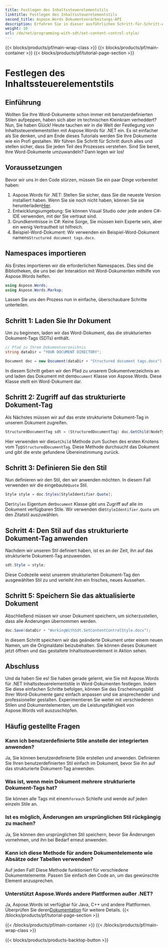 ```yaml
---
title: Festlegen des Inhaltssteuerelementstils
linktitle: Festlegen des Inhaltssteuerelementstils
second_title: Aspose.Words Dokumentverarbeitungs-API
description: Erfahren Sie in dieser ausführlichen Schritt-für-Schritt-Anleitung, wie Sie mit Aspose.Words für .NET Inhaltssteuerelementstile in Word-Dokumenten festlegen. Perfekt zur Verbesserung der Dokumentästhetik.
weight: 10
url: /de/net/programming-with-sdt/set-content-control-style/
---
```


{{< blocks/products/pf/main-wrap-class >}}
{{< blocks/products/pf/main-container >}}
{{< blocks/products/pf/tutorial-page-section >}}

# Festlegen des Inhaltssteuerelementstils

## Einführung

Wollten Sie Ihre Word-Dokumente schon immer mit benutzerdefinierten Stilen aufpeppen, haben sich aber im technischen Kleinkram verheddert? Nun, Sie haben Glück! Heute tauchen wir in die Welt der Festlegung von Inhaltssteuerelementstilen mit Aspose.Words für .NET ein. Es ist einfacher als Sie denken, und am Ende dieses Tutorials werden Sie Ihre Dokumente wie ein Profi gestalten. Wir führen Sie Schritt für Schritt durch alles und stellen sicher, dass Sie jeden Teil des Prozesses verstehen. Sind Sie bereit, Ihre Word-Dokumente umzuwandeln? Dann legen wir los!

## Voraussetzungen

Bevor wir uns in den Code stürzen, müssen Sie ein paar Dinge vorbereitet haben:

1.  Aspose.Words für .NET: Stellen Sie sicher, dass Sie die neueste Version installiert haben. Wenn Sie sie noch nicht haben, können Sie sie herunterladen[Hier](https://releases.aspose.com/words/net/).
2. Entwicklungsumgebung: Sie können Visual Studio oder jede andere C#-IDE verwenden, mit der Sie vertraut sind.
3. Grundkenntnisse in C#: Keine Sorge, Sie müssen kein Experte sein, aber ein wenig Vertrautheit ist hilfreich.
4. Beispiel-Word-Dokument: Wir verwenden ein Beispiel-Word-Dokument namens`Structured document tags.docx`.

## Namespaces importieren

Als Erstes importieren wir die erforderlichen Namespaces. Dies sind die Bibliotheken, die uns bei der Interaktion mit Word-Dokumenten mithilfe von Aspose.Words helfen.

```csharp
using Aspose.Words;
using Aspose.Words.Markup;
```

Lassen Sie uns den Prozess nun in einfache, überschaubare Schritte unterteilen.

## Schritt 1: Laden Sie Ihr Dokument

Um zu beginnen, laden wir das Word-Dokument, das die strukturierten Dokument-Tags (SDTs) enthält.

```csharp
// Pfad zu Ihrem Dokumentverzeichnis
string dataDir = "YOUR DOCUMENT DIRECTORY";

Document doc = new Document(dataDir + "Structured document tags.docx");
```

 In diesem Schritt geben wir den Pfad zu unserem Dokumentverzeichnis an und laden das Dokument mit dem`Document` Klasse von Aspose.Words. Diese Klasse stellt ein Word-Dokument dar.

## Schritt 2: Zugriff auf das strukturierte Dokument-Tag

Als Nächstes müssen wir auf das erste strukturierte Dokument-Tag in unserem Dokument zugreifen.

```csharp
StructuredDocumentTag sdt = (StructuredDocumentTag) doc.GetChild(NodeType.StructuredDocumentTag, 0, true);
```

 Hier verwenden wir die`GetChild` Methode zum Suchen des ersten Knotens vom Typ`StructuredDocumentTag`. Diese Methode durchsucht das Dokument und gibt die erste gefundene Übereinstimmung zurück.

## Schritt 3: Definieren Sie den Stil

 Nun definieren wir den Stil, den wir anwenden möchten. In diesem Fall verwenden wir die eingebaute`Quote` Stil.

```csharp
Style style = doc.Styles[StyleIdentifier.Quote];
```

 Der`Styles` Eigentum der`Document` Klasse gibt uns Zugriff auf alle im Dokument verfügbaren Stile. Wir verwenden die`StyleIdentifier.Quote` um den Zitatstil auszuwählen.

## Schritt 4: Den Stil auf das strukturierte Dokument-Tag anwenden

Nachdem wir unseren Stil definiert haben, ist es an der Zeit, ihn auf das strukturierte Dokument-Tag anzuwenden.

```csharp
sdt.Style = style;
```

Diese Codezeile weist unserem strukturierten Dokument-Tag den ausgewählten Stil zu und verleiht ihm ein frisches, neues Aussehen.

## Schritt 5: Speichern Sie das aktualisierte Dokument

Abschließend müssen wir unser Dokument speichern, um sicherzustellen, dass alle Änderungen übernommen werden.

```csharp
doc.Save(dataDir + "WorkingWithSdt.SetContentControlStyle.docx");
```

In diesem Schritt speichern wir das geänderte Dokument unter einem neuen Namen, um die Originaldatei beizubehalten. Sie können dieses Dokument jetzt öffnen und das gestaltete Inhaltssteuerelement in Aktion sehen.

## Abschluss

Und da haben Sie es! Sie haben gerade gelernt, wie Sie mit Aspose.Words für .NET Inhaltssteuerelementstile in Word-Dokumenten festlegen. Indem Sie diese einfachen Schritte befolgen, können Sie das Erscheinungsbild Ihrer Word-Dokumente ganz einfach anpassen und sie ansprechender und professioneller gestalten. Experimentieren Sie weiter mit verschiedenen Stilen und Dokumentelementen, um die Leistungsfähigkeit von Aspose.Words voll auszuschöpfen.

## Häufig gestellte Fragen

### Kann ich benutzerdefinierte Stile anstelle der integrierten anwenden?  
Ja, Sie können benutzerdefinierte Stile erstellen und anwenden. Definieren Sie Ihren benutzerdefinierten Stil einfach im Dokument, bevor Sie ihn auf das strukturierte Dokument-Tag anwenden.

### Was ist, wenn mein Dokument mehrere strukturierte Dokument-Tags hat?  
 Sie können alle Tags mit einem`foreach` Schleife und wende auf jeden einzeln Stile an.

### Ist es möglich, Änderungen am ursprünglichen Stil rückgängig zu machen?  
Ja, Sie können den ursprünglichen Stil speichern, bevor Sie Änderungen vornehmen, und ihn bei Bedarf erneut anwenden.

### Kann ich diese Methode für andere Dokumentelemente wie Absätze oder Tabellen verwenden?  
Auf jeden Fall! Diese Methode funktioniert für verschiedene Dokumentelemente. Passen Sie einfach den Code an, um das gewünschte Element anzusprechen.

### Unterstützt Aspose.Words andere Plattformen außer .NET?  
Ja, Aspose.Words ist verfügbar für Java, C++ und andere Plattformen. Überprüfen Sie deren[Dokumentation](https://reference.aspose.com/words/net/) für weitere Details.
{{< /blocks/products/pf/tutorial-page-section >}}

{{< /blocks/products/pf/main-container >}}
{{< /blocks/products/pf/main-wrap-class >}}

{{< blocks/products/products-backtop-button >}}
